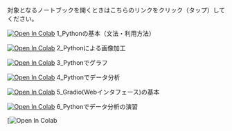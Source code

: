 対象となるノートブックを開くときはこちらのリンクをクリック（タップ）してください。

[![Open In Colab](https://colab.research.google.com/assets/colab-badge.svg)](https://colab.research.google.com/github/hirossk/0920shoyo/blob/main/1_Python%E3%81%AE%E5%9F%BA%E6%9C%AC%EF%BC%88%E6%96%87%E6%B3%95%E3%83%BB%E5%88%A9%E7%94%A8%E6%96%B9%E6%B3%95%EF%BC%89%EF%BC%88%E7%9F%B3%E7%8B%A9%E7%BF%94%E9%99%BD%EF%BC%89.ipynb)
1_Pythonの基本（文法・利用方法）

[![Open In Colab](https://colab.research.google.com/assets/colab-badge.svg)](https://colab.research.google.com/github/hirossk/0920shoyo/blob/main/2_Python%E3%81%AB%E3%82%88%E3%82%8B%E7%94%BB%E5%83%8F%E5%8A%A0%E5%B7%A5%EF%BC%88%E7%9F%B3%E7%8B%A9%E7%BF%94%E9%99%BD%EF%BC%89.ipynb)
2_Pythonによる画像加工

[![Open In Colab](https://colab.research.google.com/assets/colab-badge.svg)](https://colab.research.google.com/github/hirossk/0920shoyo/blob/main/3_Python%E3%81%A7%E3%82%B0%E3%83%A9%E3%83%95%EF%BC%88%E7%9F%B3%E7%8B%A9%E7%BF%94%E9%99%BD%EF%BC%89.ipynb)
3_Pythonでグラフ

[![Open In Colab](https://colab.research.google.com/assets/colab-badge.svg)](https://colab.research.google.com/github/hirossk/0920shoyo/blob/main/4_Python%E3%81%A7%E3%83%87%E3%83%BC%E3%82%BF%E5%88%86%E6%9E%90%EF%BC%88%E7%9F%B3%E7%8B%A9%E7%BF%94%E9%99%BD%EF%BC%89.ipynb)
4_Pythonでデータ分析

[![Open In Colab](https://colab.research.google.com/assets/colab-badge.svg)](https://colab.research.google.com/github/hirossk/0920shoyo/blob/main/5_Gradio%EF%BC%88Web%E3%82%A4%E3%83%B3%E3%82%BF%E3%83%95%E3%82%A7%E3%83%BC%E3%82%B9%EF%BC%89%E3%81%AE%E5%9F%BA%E6%9C%AC%EF%BC%88%E7%9F%B3%E7%8B%A9%E7%BF%94%E9%99%BD%EF%BC%89.ipynb)
5_Gradio(Webインタフェース)の基本

[![Open In Colab](https://colab.research.google.com/assets/colab-badge.svg)](https://colab.research.google.com/github/hirossk/0920shoyo/blob/main/6_Python%E3%81%A7%E3%83%87%E3%83%BC%E3%82%BF%E5%88%86%E6%9E%90%E3%81%AE%E6%BC%94%E7%BF%92%EF%BC%88%E7%9F%B3%E7%8B%A9%E7%BF%94%E9%99%BD%EF%BC%89.ipynb)
6_Pythonでデータ分析の演習

[![Open In Colab](https://colab.research.google.com/github/hirossk/shoyo/blob/main/%E7%9F%B3%E7%8B%A9%E7%BF%94%E9%99%BD%E3%82%B7%E3%82%B9%E3%83%86%E3%83%A0%E9%96%8B%E7%99%BA.ipynb)


